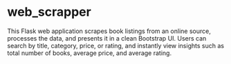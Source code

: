 # web_scrapper
This Flask web application scrapes book listings from an online source, processes the data, and presents it in a clean Bootstrap UI. Users can search by title, category, price, or rating, and instantly view insights such as total number of books, average price, and average rating.

